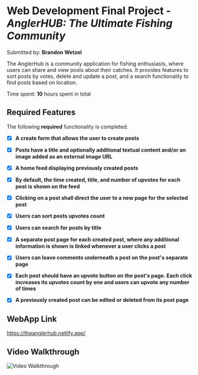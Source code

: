 # Web Development Final Project - *AnglerHUB: The Ultimate Fishing Community*

Submitted by: **Brandon Wetzel**

The AnglerHub is a community application for fishing enthusiasts, where users can share and view posts about their catches. It provides features to sort posts by votes, delete and update a post, and a search functionality to find posts based on location.

Time spent: **10** hours spent in total

## Required Features

The following **required** functionality is completed:

- [x] **A create form that allows the user to create posts**
- [x] **Posts have a title and optionally additional textual content and/or an image added as an external image URL**
- [x] **A home feed displaying previously created posts**
- [x] **By default, the time created, title, and number of upvotes for each post is shown on the feed**
- [x] **Clicking on a post shall direct the user to a new page for the selected post**
- [x] **Users can sort posts upvotes count**
- [x] **Users can search for posts by title**
- [x] **A separate post page for each created post, where any additional information is shown is linked whenever a user clicks a post**
- [x] **Users can leave comments underneath a post on the post's separate page**
- [x] **Each post should have an upvote button on the post's page. Each click increases its upvotes count by one and users can upvote any number of times**
- [x] **A previously created post can be edited or deleted from its post page**





## WebApp Link

https://theanglerhub.netlify.app/ 



## Video Walkthrough

<img src='/client/public/fissh.gif' title='Video Walkthrough' width='' alt='Video Walkthrough' />


